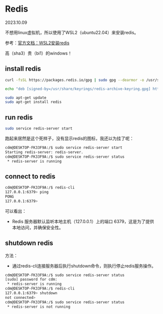 # Redis

2023.10.09

不想用linux虚拟机，所以使用了WSL2（ubuntu22.04）来安装redis。

参考：[官方文档：WSL2安装redis](https://redis.io/docs/getting-started/installation/install-redis-on-windows/)

高（sha3）贵（bi1）的windows！

## install redis

```bash
curl -fsSL https://packages.redis.io/gpg | sudo gpg --dearmor -o /usr/share/keyrings/redis-archive-keyring.gpg

echo "deb [signed-by=/usr/share/keyrings/redis-archive-keyring.gpg] https://packages.redis.io/deb $(lsb_release -cs) main" | sudo tee /etc/apt/sources.list.d/redis.list

sudo apt-get update
sudo apt-get install redis
```

## run redis

```bash
sudo service redis-server start
```

跑起来居然是这个死样子，没有显示redis的图标，我还以为挂了呢：

```bash
cdm@DESKTOP-FK33F9A:/$ sudo service redis-server start
Starting redis-server: redis-server.
cdm@DESKTOP-FK33F9A:/$ sudo service redis-server status
 * redis-server is running
```

## connect to redis

```bash
cdm@DESKTOP-FK33F9A:/$ redis-cli
127.0.0.1:6379> ping
PONG
127.0.0.1:6379>
```

可以看出：
- Redis 服务器默认监听本地主机（127.0.0.1）上的端口 6379，这是为了提供本地访问，并确保安全性。

## shutdown redis

方法：
- 通过redis-cli连接服务器后执行shutdown命令，则执行停止redis服务操作。

```bash
cdm@DESKTOP-FK33F9A:/$ sudo service redis-server status
[sudo] password for cdm:
 * redis-server is running
cdm@DESKTOP-FK33F9A:/$ redis-cli
127.0.0.1:6379> shutdown
not connected>
cdm@DESKTOP-FK33F9A:/$ sudo service redis-server status
 * redis-server is not running
```